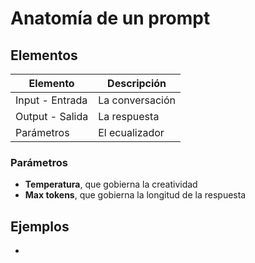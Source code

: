 # Anatomía de un prompt

## Elementos

|Elemento|Descripción|
|-|-|
Input - Entrada|La conversación
Output - Salida|La respuesta
Parámetros|El ecualizador

### Parámetros

- **Temperatura**, que gobierna la creatividad
- **Max tokens**, que gobierna la longitud de la respuesta

## Ejemplos

- 